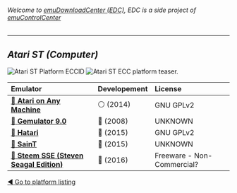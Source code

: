 ###### Welcome to [emuDownloadCenter (EDC)](https://github.com/PhoenixInteractiveNL/emuDownloadCenter/wiki/), EDC is a side project of [emuControlCenter](https://github.com/PhoenixInteractiveNL/emuControlCenter/wiki/)
***
## _Atari ST (Computer)_
![](https://raw.githubusercontent.com/wiki/PhoenixInteractiveNL/emuDownloadCenter/images_platform/ecc_st_cell.png "Atari ST Platform ECCID")
![](https://raw.githubusercontent.com/wiki/PhoenixInteractiveNL/emuDownloadCenter/images_platform/ecc_st_teaser.png "Atari ST ECC platform teaser.")

| Emulator | Developement | License |
|:---------|:-------------|:--------|
| [:file_folder: **Atari on Any Machine**](https://github.com/PhoenixInteractiveNL/emuDownloadCenter/wiki/Emulator-aranym#menu) | :white_circle: (2014) | GNU GPLv2 |
| [:file_folder: **Gemulator 9.0**](https://github.com/PhoenixInteractiveNL/emuDownloadCenter/wiki/Emulator-gemulator#menu) | :red_circle: (2008) | UNKNOWN |
| [:file_folder: **Hatari**](https://github.com/PhoenixInteractiveNL/emuDownloadCenter/wiki/Emulator-hatari#menu) | :large_blue_circle: (2015) | GNU GPLv2 |
| [:file_folder: **SainT**](https://github.com/PhoenixInteractiveNL/emuDownloadCenter/wiki/Emulator-saint#menu) | :large_blue_circle: (2015) | UNKNOWN |
| [:file_folder: **Steem SSE (Steven Seagal Edition)**](https://github.com/PhoenixInteractiveNL/emuDownloadCenter/wiki/Emulator-steemsse#menu) | :large_blue_circle: (2016) | Freeware - Non-Commercial? |

[:arrow_backward: Go to platform listing](https://github.com/PhoenixInteractiveNL/emuDownloadCenter/wiki/EDC-Platform-List)
